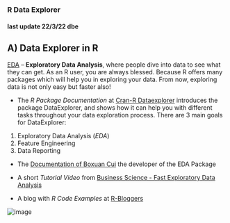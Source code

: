 ### R Data Explorer 
#### last update 22/3/22 dbe

## A) Data Explorer in R


[EDA](https://www.journaldev.com/52408/dataexplorer-in-r) – **Exploratory Data Analysis**, where people dive into data to see what they can get. As an R user, you are always blessed. Because R offers many packages which will help you in exploring your data. From now, exploring data is not only easy but faster also!

+ The *R Package Documentation* at [Cran-R Dataexplorer](https://cran.r-project.org/web/packages/DataExplorer/vignettes/dataexplorer-intro.html) introduces the package DataExplorer, and shows how it can help you with different tasks throughout your data exploration process. There are 3 main goals for DataExplorer:  
1. Exploratory Data Analysis (*EDA*)
2. Feature Engineering
3. Data Reporting

+ The [Documentation of Boxuan Cui](https://boxuancui.github.io/DataExplorer/) the developer of the EDA Package

+ A short *Tutorial Video* from [Business Science - Fast Exploratory Data Analysis](https://youtu.be/ssVEoj54rx4)  

+ A blog with *R Code Examples* at [R-Bloggers](https://www.r-bloggers.com/2021/03/faster-data-exploration-with-dataexplorer/)


![image](https://user-images.githubusercontent.com/52699611/159514353-73a5f40f-1e77-4930-809f-260a37ccfc6d.png)

